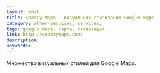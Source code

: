 ```yaml
---
layout: post
title: Snazzy Maps — визуальная стилизация Google Maps
category: other-services, services, 
tags: google maps, карты, стилизация, 
link: http://snazzymaps.com/
description: 
keywords: 
---
```


<p>Множество визуальных стилей для Google Maps.</p>
